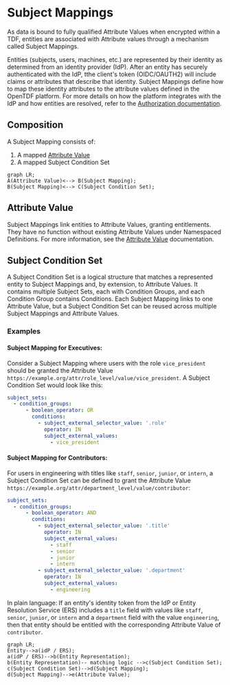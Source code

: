 # Subject Mappings

As data is bound to fully qualified Attribute Values when encrypted within a TDF, entities are associated with Attribute values through a mechanism called Subject Mappings.

Entities (subjects, users, machines, etc.) are represented by their identity as determined from an identity provider (IdP). After an entity has securely authenticated with the IdP, tthe client's token (OIDC/OAUTH2) will include claims or attributes that describe that identity. Subject Mappings define how to map these identity attributes to the attribute values defined in the OpenTDF platform. For more details on how the platform integrates with the IdP and how entities are resolved, refer to the [Authorization documentation](../authorization).

## Composition

A Subject Mapping consists of:

1. A mapped [Attribute Value](./attributes#values)
2. A mapped Subject Condition Set

```mermaid
graph LR;
A(Attribute Value)<--> B(Subject Mapping);
B(Subject Mapping)<--> C(Subject Condition Set);
```

## Attribute Value

Subject Mappings link entities to Attribute Values, granting entitlements. They have no function without existing Attribute Values under Namespaced Definitions. For more information, see the [Attribute Value](./attributes) documentation.

## Subject Condition Set

A Subject Condition Set is a logical structure that matches a represented entity to Subject Mappings and, by extension, to Attribute Values. It contains multiple Subject Sets, each with Condition Groups, and each Condition Group contains Conditions. Each Subject Mapping links to one Attribute Value, but a Subject Condition Set can be reused across multiple Subject Mappings and Attribute Values.

### Examples

#### Subject Mapping for Executives:

Consider a Subject Mapping where users with the role `vice_president` should be granted the Attribute Value `https://example.org/attr/role_level/value/vice_president`. A Subject Condition Set would look like this:

```yaml
subject_sets:
  - condition_groups:
      - boolean_operator: OR
        conditions:
          - subject_external_selector_value: '.role'
            operator: IN
            subject_external_values:
              - vice_president
```

#### Subject Mapping for Contributors:

For users in engineering with titles like `staff`, `senior`, `junior`, or `intern`, a Subject Condition Set can be defined to grant the Attribute Value `https://example.org/attr/department_level/value/contributor`:

```yaml
subject_sets:
  - condition_groups:
      - boolean_operator: AND
        conditions:
          - subject_external_selector_value: '.title'
            operator: IN
            subject_external_values:
              - staff
              - senior
              - junior
              - intern
          - subject_external_selector_value: '.department'
            operator: IN
            subject_external_values:
              - engineering
```

In plain language: If an entity's identity token from the IdP or Entity Resolution Service (ERS) includes a `title` field with values like `staff`, `senior`, `junior`, or `intern` and a `department` field with the value `engineering`, then that entity should be entitled with the corresponding Attribute Value of `contributor`.

```mermaid
graph LR;
Entity-->a(idP / ERS);
a(idP / ERS)-->b(Entity Representation);
b(Entity Representation)-- matching logic -->c(Subject Condition Set);
c(Subject Condition Set)-->d(Subject Mapping);
d(Subject Mapping)-->e(Attribute Value);
```
